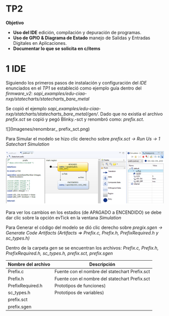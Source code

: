 # TP2
**Objetivo**
- **Uso del IDE** edición, compilación y depuración de programas.
- **Uso de GPIO & Diagrama de Estado** manejo de Salidas y Entradas Digitales en Aplicaciones.
- **Documentar lo que se solicita en c/ítems** 

# 1 IDE
Siguiendo los primeros pasos de instalación y configuración del *IDE* enunciados en el *TP1* se estableció como ejemplo guía dentro del *firmware_v2*: *sapi_examples/edu-ciaa-nxp/statecharts/statecharts_bare_metal*

Se copió el ejemplo   *sapi_examples/edu-ciaa-nxp/statcharts/statecharts_bare_metal/gen/*. Dado que no existía el archivo *prefix.sct* se copió y pegó Blinky.-sct y renombró como: *prefix.sct*.

![](Imagenes/renombrar_ prefix_sct.png)

Para Simular el modelo se hizo clic derecho sobre *prefix.sct -> Run Us -> 1 Satechart Simulation*

![](Imagenes/simulacion_statecharts_bare_metal.png)

Para ver los cambios en los estados (de APAGADO a ENCENDIDO) se debe dar clic sobre la opción evTick en la ventana *Simulation*

Para Generar el código del modelo se dió clic derecho sobre *pregix.sgen -> Generate Code Artifacts (Artifacts => Prefix.c, Prefix.h, PrefixRequired.h y sc_types.h)*

Dentro de la carpeta *gen* se se encuentran los archivos: *Prefix.c, Prefix.h, PrefixRequired.h, sc_types.h, prefix.sct, prefix.sgen*

| Nombre del archivo | Descripción |
| ------ | ----------- |
|Prefix.c| Fuente con el nombre del statechart Prefix.sct |
|Prefix.h | Fuente con el nombre del statechart Prefix.sct |
|PrefixRequired.h|Prototipos de funciones)  |
|sc_types.h| Prototipos de variables) |
|prefix.sct |  |
|prefix.sgen|  |

